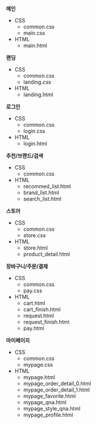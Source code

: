 
**메인**
  * CSS
    * common.css 
    * main.css 
  * HTML
    * main.html
    
**랜딩**
  * CSS
    * common.css 
    * landing.css 
  * HTML
    * landing.html
    
**로그인**
  * CSS
    * common.css 
    * login.css 
  * HTML
    * login.html

**추천/브랜드/검색**
  * CSS
    * common.css 
  * HTML
    * recommed_list.html
    * brand_list.html
    * search_list.html

**스토어**
  * CSS
    * common.css 
    * store.css 
  * HTML
    * store.html
    * product_detail.html
    
**장바구니/주문/결제**
  * CSS
    * common.css 
    * pay.css 
  * HTML
    * cart.html
    * cart_finish.html
    * request.html
    * request_finish.html 
    * pay.html
    
**마이페이지**
  * CSS
    * common.css 
    * mypage.css 
  * HTML
    * mypage.html
    * mypage_order_detail_0.html
    * mypage_order_detail_1.html
    * mypage_favorite.html
    * mypage_qna.html
    * mypage_style_qna.html
    * mypage_profile.html
    
    
   
